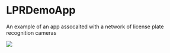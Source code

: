 # LPRDemoApp
An example of an app assocaited with a network of license plate recognition cameras

![](LPRExampleApp.gif)
